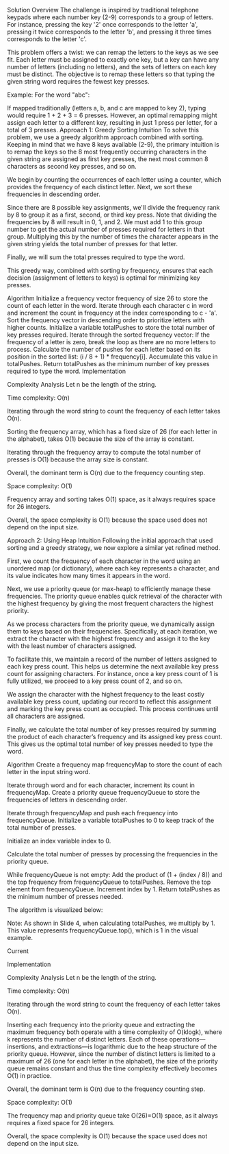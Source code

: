 Solution
Overview
The challenge is inspired by traditional telephone keypads where each number key (2-9) corresponds to a group of letters. For instance, pressing the key '2' once corresponds to the letter 'a', pressing it twice corresponds to the letter 'b', and pressing it three times corresponds to the letter 'c'.

This problem offers a twist: we can remap the letters to the keys as we see fit. Each letter must be assigned to exactly one key, but a key can have any number of letters (including no letters), and the sets of letters on each key must be distinct. The objective is to remap these letters so that typing the given string word requires the fewest key presses.

Example: For the word "abc":

If mapped traditionally (letters a, b, and c are mapped to key 2), typing would require 1 + 2 + 3 = 6 presses.
However, an optimal remapping might assign each letter to a different key, resulting in just 1 press per letter, for a total of 3 presses.
Approach 1: Greedy Sorting
Intuition
To solve this problem, we use a greedy algorithm approach combined with sorting. Keeping in mind that we have 8 keys available (2-9), the primary intuition is to remap the keys so the 8 most frequently occurring characters in the given string are assigned as first key presses, the next most common 8 characters as second key presses, and so on.

We begin by counting the occurrences of each letter using a counter, which provides the frequency of each distinct letter. Next, we sort these frequencies in descending order.

Since there are 8 possible key assignments, we'll divide the frequency rank by 8 to group it as a first, second, or third key press. Note that dividing the frequencies by 8 will result in 0, 1, and 2. We must add 1 to this group number to get the actual number of presses required for letters in that group. Multiplying this by the number of times the character appears in the given string yields the total number of presses for that letter.

Finally, we will sum the total presses required to type the word.

This greedy way, combined with sorting by frequency, ensures that each decision (assignment of letters to keys) is optimal for minimizing key presses.

Algorithm
Initialize a frequency vector frequency of size 26 to store the count of each letter in the word.
Iterate through each character c in word and increment the count in frequency at the index corresponding to c - 'a'.
Sort the frequency vector in descending order to prioritize letters with higher counts.
Initialize a variable totalPushes to store the total number of key presses required.
Iterate through the sorted frequency vector:
If the frequency of a letter is zero, break the loop as there are no more letters to process.
Calculate the number of pushes for each letter based on its position in the sorted list: (i / 8 + 1) * frequency[i].
Accumulate this value in totalPushes.
Return totalPushes as the minimum number of key presses required to type the word.
Implementation

Complexity Analysis
Let n be the length of the string.

Time complexity: O(n)

Iterating through the word string to count the frequency of each letter takes O(n).

Sorting the frequency array, which has a fixed size of 26 (for each letter in the alphabet), takes O(1) because the size of the array is constant.

Iterating through the frequency array to compute the total number of presses is O(1) because the array size is constant.

Overall, the dominant term is O(n) due to the frequency counting step.

Space complexity: O(1)

Frequency array and sorting takes O(1) space, as it always requires space for 26 integers.

Overall, the space complexity is O(1) because the space used does not depend on the input size.

Approach 2: Using Heap
Intuition
Following the initial approach that used sorting and a greedy strategy, we now explore a similar yet refined method.

First, we count the frequency of each character in the word using an unordered map (or dictionary), where each key represents a character, and its value indicates how many times it appears in the word.

Next, we use a priority queue (or max-heap) to efficiently manage these frequencies. The priority queue enables quick retrieval of the character with the highest frequency by giving the most frequent characters the highest priority.

As we process characters from the priority queue, we dynamically assign them to keys based on their frequencies. Specifically, at each iteration, we extract the character with the highest frequency and assign it to the key with the least number of characters assigned.

To facilitate this, we maintain a record of the number of letters assigned to each key press count. This helps us determine the next available key press count for assigning characters. For instance, once a key press count of 1 is fully utilized, we proceed to a key press count of 2, and so on.

We assign the character with the highest frequency to the least costly available key press count, updating our record to reflect this assignment and marking the key press count as occupied. This process continues until all characters are assigned.

Finally, we calculate the total number of key presses required by summing the product of each character’s frequency and its assigned key press count. This gives us the optimal total number of key presses needed to type the word.

Algorithm
Create a frequency map frequencyMap to store the count of each letter in the input string word.

Iterate through word and for each character, increment its count in frequencyMap.
Create a priority queue frequencyQueue to store the frequencies of letters in descending order.

Iterate through frequencyMap and push each frequency into frequencyQueue.
Initialize a variable totalPushes to 0 to keep track of the total number of presses.

Initialize an index variable index to 0.

Calculate the total number of presses by processing the frequencies in the priority queue.

While frequencyQueue is not empty:
Add the product of (1 + (index / 8)) and the top frequency from frequencyQueue to totalPushes.
Remove the top element from frequencyQueue.
Increment index by 1.
Return totalPushes as the minimum number of presses needed.

The algorithm is visualized below:

Note: As shown in Slide 4, when calculating totalPushes, we multiply by 1. This value represents frequencyQueue.top(), which is 1 in the visual example.

Current

Implementation

Complexity Analysis
Let n be the length of the string.

Time complexity: O(n)

Iterating through the word string to count the frequency of each letter takes O(n).

Inserting each frequency into the priority queue and extracting the maximum frequency both operate with a time complexity of O(klogk), where k represents the number of distinct letters. Each of these operations—insertions, and extractions—is logarithmic due to the heap structure of the priority queue. However, since the number of distinct letters is limited to a maximum of 26 (one for each letter in the alphabet), the size of the priority queue remains constant and thus the time complexity effectively becomes O(1) in practice.

Overall, the dominant term is O(n) due to the frequency counting step.

Space complexity: O(1)

The frequency map and priority queue take O(26)=O(1) space, as it always requires a fixed space for 26 integers.

Overall, the space complexity is O(1) because the space used does not depend on the input size.